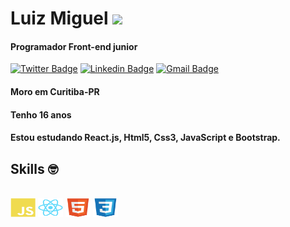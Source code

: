 # Luiz Miguel <img src="https://raw.githubusercontent.com/iampavangandhi/iampavangandhi/master/gifs/Hi.gif" width="30px"></h2>
#### Programador Front-end junior
[![Twitter Badge](https://img.shields.io/badge/-@maffoozin-6633cc?style=flat-square&labelColor=6633cc&logo=twitter&logoColor=white&link=https://twitter.com/dieegosf)](https://twitter.com/Maffoozin)
[![Linkedin Badge](https://img.shields.io/badge/-Luiz%20Miguel-6633cc?style=flat-square&logo=Linkedin&logoColor=white&link=https://www.linkedin.com/in/diego-schell-fernandes/)](https://www.linkedin.com/in/luiz-miguel-8485431b0/)
[![Gmail Badge](https://img.shields.io/badge/-contatodev.luizmiguel@gmail.com-6633cc?style=flat-square&logo=Gmail&logoColor=white&link=mailto:diego.schell.f@gmail.com)](mailto:contatodev.luizmiguel@gmail.com)

#### Moro em Curitiba-PR
####  Tenho 16 anos
####  Estou estudando React.js, Html5, Css3, JavaScript e Bootstrap.
## Skills :nerd_face:
<p align="center">
<div style="display: inline_block"><br>
  <img align="center" alt="Rafa-Js" height="30" width="40" src="https://raw.githubusercontent.com/devicons/devicon/master/icons/javascript/javascript-plain.svg">
  <img align="center" alt="Rafa-React" height="30" width="40" src="https://raw.githubusercontent.com/devicons/devicon/master/icons/react/react-original.svg">
  <img align="center" alt="Rafa-HTML" height="30" width="40" src="https://raw.githubusercontent.com/devicons/devicon/master/icons/html5/html5-original.svg">
  <img align="center" alt="Rafa-CSS" height="30" width="40" src="https://raw.githubusercontent.com/devicons/devicon/master/icons/css3/css3-original.svg">
</div>

